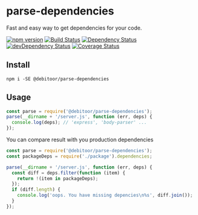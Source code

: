 # parse-dependencies
Fast and easy way to get dependencies for your code.

[![npm version](https://badge.fury.io/js/parse-dependencies.svg)](http://badge.fury.io/js/parse-dependencies) [![Build Status](https://travis-ci.org/debitoor/parse-dependencies.svg?branch=master)](https://travis-ci.org/debitoor/parse-dependencies) [![Dependency Status](https://david-dm.org/debitoor/parse-dependencies.svg)](https://david-dm.org/debitoor/parse-dependencies) [![devDependency Status](https://david-dm.org/debitoor/parse-dependencies/dev-status.svg)](https://david-dm.org/debitoor/parse-dependencies#info=devDependencies) [![Coverage Status](https://coveralls.io/repos/debitoor/parse-dependencies/badge.svg?branch=master&service=github)](https://coveralls.io/github/debitoor/parse-dependencies?branch=master)

## Install
    npm i -SE @debitoor/parse-dependencies

## Usage
```js
const parse = require('@debitoor/parse-dependencies');
parse(__dirname + '/server.js', function (err, deps) {
  console.log(deps); // 'express', 'body-parser' ...
});
```

You can compare result with you production dependencies
```js
const parse = require('@debitoor/parse-dependencies');
const packageDeps = require('./package').dependencies;

parse(__dirname + '/server.js', function (err, deps) {
  const diff = deps.filter(function (item) {
    return !(item in packageDeps);
  });
  if (diff.length) {
    console.log('oops. You have missing depencies\n%s', diff.join());
  }
});
```
